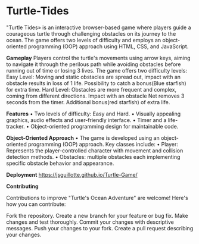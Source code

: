 # Turtle-Tides
"Turtle Tides» is an interactive browser-based game where players guide a courageous turtle through challenging obstacles on its journey to the ocean. The game offers two levels of difficulty and employs an object-oriented programming (OOP) approach using HTML, CSS, and JavaScript.

**Gameplay**
Players control the turtle's movements using arrow keys, aiming to navigate it through the perilous path while avoiding obstacles before running out of time or losing 3 lives. The game offers two difficulty levels:
		Easy Level: Moving and static obstacles are spread out, impact with an obstacle results in loss of 1 life. Possibility to catch a bonus(Blue starfish) for extra time.
		Hard Level: Obstacles are more frequent and complex, coming from different directions. Impact with an obstacle Net removes 3 seconds from the timer. Additional bonus(red starfish) of extra life.


**Features**
	•	Two levels of difficulty: Easy and Hard.
	•	Visually appealing graphics, audio effects and user-friendly interface.
	•	Timer and a life-tracker.
	•	Object-oriented programming design for maintainable code.
 
**Object-Oriented Approach**
	•	The game is developed using an object-oriented programming (OOP) approach. Key classes include:
	•	Player: Represents the player-controlled character with movement and collision detection methods.
	•	Obstacles: multiple obstacles each implementing specific obstacle behavior and appearance.

**Deployment**
  https://jsguillotte.github.io/Turtle-Game/


**Contributing**

Contributions to improve "Turtle's Ocean Adventure" are welcome! Here's how you can contribute:

Fork the repository.
Create a new branch for your feature or bug fix.
Make changes and test thoroughly.
Commit your changes with descriptive messages.
Push your changes to your fork.
Create a pull request describing your changes.

